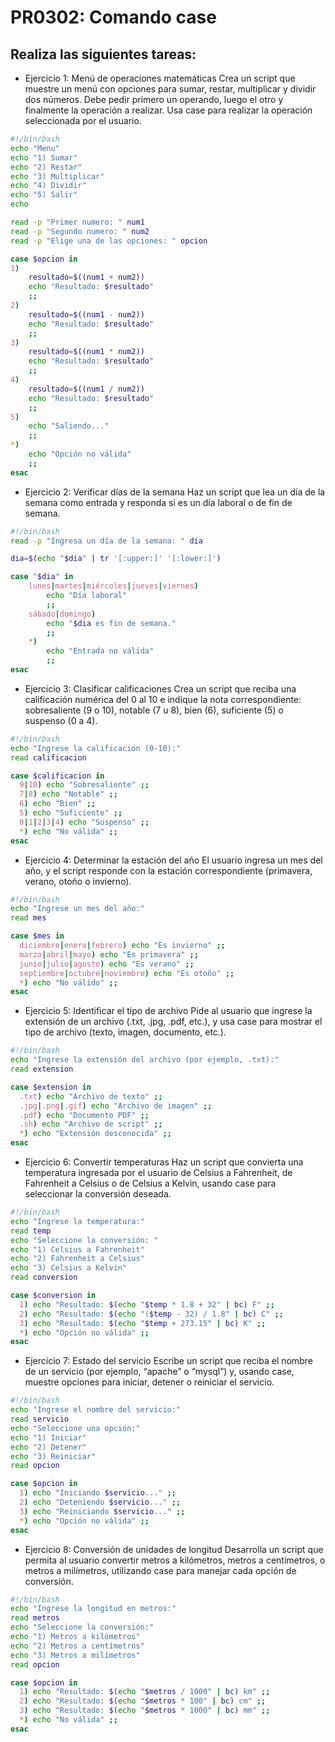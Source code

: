 # PR0302: Comando case

## Realiza las siguientes tareas:

- Ejercicio 1: Menú de operaciones matemáticas
Crea un script que muestre un menú con opciones para sumar, restar, multiplicar y dividir dos números. Debe pedir primero un operando, luego el otro y finalmente la operación a realizar. Usa case para realizar la operación seleccionada por el usuario.

```bash
#!/bin/bash
echo "Menu"
echo "1) Sumar"
echo "2) Restar"
echo "3) Multiplicar"
echo "4) Dividir"
echo "5) Salir"
echo

read -p "Primer numero: " num1
read -p "Segundo numero: " num2
read -p "Elige una de las opciones: " opcion

case $opcion in 
1)
    resultado=$((num1 + num2))
    echo "Resultado: $resultado"
    ;;
2)
    resultado=$((num1 - num2))
    echo "Resultado: $resultado"
    ;;
3)
    resultado=$((num1 * num2))
    echo "Resultado: $resultado"
    ;;
4)
    resultado=$((num1 / num2))
    echo "Resultado: $resultado"
    ;;
5)
    echo "Saliendo..."
    ;;
*)
    echo "Opción no válida"
    ;;
esac
```

- Ejercicio 2: Verificar días de la semana
Haz un script que lea un día de la semana como entrada y responda si es un día laboral o de fin de semana.

```bash
#!/bin/bash
read -p "Ingresa un día de la semana: " dia

dia=$(echo "$dia" | tr '[:upper:]' '[:lower:]')

case "$dia" in
    lunes|martes|miércoles|jueves|viernes)
        echo "Día laboral"
        ;;
    sábado|domingo)
        echo "$dia es fin de semana."
        ;;
    *)
        echo "Entrada no válida"
        ;;
esac
```

- Ejercicio 3: Clasificar calificaciones
Crea un script que reciba una calificación numérica del 0 al 10 e indique la nota correspondiente: sobresaliente (9 o 10), notable (7 u 8), bien (6), suficiente (5) o suspenso (0 a 4).

```bash
#!/bin/bash
echo "Ingrese la calificación (0-10):"
read calificacion

case $calificacion in
  9|10) echo "Sobresaliente" ;;
  7|8) echo "Notable" ;;
  6) echo "Bien" ;;
  5) echo "Suficiente" ;;
  0|1|2|3|4) echo "Suspenso" ;;
  *) echo "No válida" ;;
esac
```

- Ejercicio 4: Determinar la estación del año
El usuario ingresa un mes del año, y el script responde con la estación correspondiente (primavera, verano, otoño o invierno).

```bash
#!/bin/bash
echo "Ingrese un mes del año:"
read mes

case $mes in
  diciembre|enero|febrero) echo "Es invierno" ;;
  marzo|abril|mayo) echo "Es primavera" ;;
  junio|julio|agosto) echo "Es verano" ;;
  septiembre|octubre|noviembre) echo "Es otoño" ;;
  *) echo "No válido" ;;
esac
```

- Ejercicio 5: Identificar el tipo de archivo
Pide al usuario que ingrese la extensión de un archivo (.txt, .jpg, .pdf, etc.), y usa case para mostrar el tipo de archivo (texto, imagen, documento, etc.).

```bash
#!/bin/bash
echo "Ingrese la extensión del archivo (por ejemplo, .txt):"
read extension

case $extension in
  .txt) echo "Archivo de texto" ;;
  .jpg|.png|.gif) echo "Archivo de imagen" ;;
  .pdf) echo "Documento PDF" ;;
  .sh) echo "Archivo de script" ;;
  *) echo "Extensión desconocida" ;;
esac
```

- Ejercicio 6: Convertir temperaturas
Haz un script que convierta una temperatura ingresada por el usuario de Celsius a Fahrenheit, de Fahrenheit a Celsius o de Celsius a Kelvin, usando case para seleccionar la conversión deseada.

```bash
#!/bin/bash
echo "Ingrese la temperatura:"
read temp
echo "Seleccione la conversión: "
echo "1) Celsius a Fahrenheit"
echo "2) Fahrenheit a Celsius"
echo "3) Celsius a Kelvin"
read conversion

case $conversion in
  1) echo "Resultado: $(echo "$temp * 1.8 + 32" | bc) F" ;;
  2) echo "Resultado: $(echo "($temp - 32) / 1.8" | bc) C" ;;
  3) echo "Resultado: $(echo "$temp + 273.15" | bc) K" ;;
  *) echo "Opción no válida" ;;
esac
```

- Ejercicio 7: Estado del servicio
Escribe un script que reciba el nombre de un servicio (por ejemplo, “apache” o “mysql”) y, usando case, muestre opciones para iniciar, detener o reiniciar el servicio.

```bash
#!/bin/bash
echo "Ingrese el nombre del servicio:"
read servicio
echo "Seleccione una opción:"
echo "1) Iniciar"
echo "2) Detener"
echo "3) Reiniciar"
read opcion

case $opcion in
  1) echo "Iniciando $servicio..." ;;
  2) echo "Deteniendo $servicio..." ;;
  3) echo "Reiniciando $servicio..." ;;
  *) echo "Opción no válida" ;;
esac
```

- Ejercicio 8: Conversión de unidades de longitud
Desarrolla un script que permita al usuario convertir metros a kilómetros, metros a centímetros, o metros a milímetros, utilizando case para manejar cada opción de conversión.

```bash
#!/bin/bash
echo "Ingrese la longitud en metros:"
read metros
echo "Seleccione la conversión:"
echo "1) Metros a kilómetros"
echo "2) Metros a centímetros"
echo "3) Metros a milímetros"
read opcion

case $opcion in
  1) echo "Resultado: $(echo "$metros / 1000" | bc) km" ;;
  2) echo "Resultado: $(echo "$metros * 100" | bc) cm" ;;
  3) echo "Resultado: $(echo "$metros * 1000" | bc) mm" ;;
  *) echo "No válida" ;;
esac

